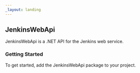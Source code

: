 ```yaml
---
_layout: landing
---
```


## JenkinsWebApi 

JenkinsWebApi is a .NET API for the Jenkins web service.	
		
### Getting Started


To get started, add the JenkinsWebApi package to your project.



